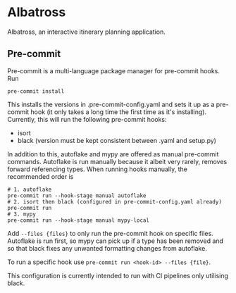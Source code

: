 # Albatross
Albatross, an interactive itinerary planning application.

## Pre-commit
Pre-commit is a multi-language package manager for pre-commit hooks. Run

```
pre-commit install
```

This installs the versions in .pre-commit-config.yaml and sets it up as a pre-commit hook (it only takes a long time the
first time as it's installing). Currently, this will run the following pre-commit hooks:

* isort
* black (version must be kept consistent between .yaml and setup.py)

In addition to this, autoflake and mypy are offered as manual pre-commit commands. Autoflake is run manually because it
albeit very rarely, removes forward referencing types. When running hooks manually, the recommended order is

```
# 1. autoflake
pre-commit run --hook-stage manual autoflake
# 2. isort then black (configured in pre-commit-config.yaml already)
pre-commit run
# 3. mypy
pre-commit run --hook-stage manual mypy-local
```

Add `--files {files}` to only run the pre-commit hook on specific files. Autoflake is run first, so mypy can pick up if
a type has been removed and so that black fixes any unwanted formatting changes from autoflake.

To run a specific hook use `pre-commit run <hook-id> --files {file}`. 

This configuration is currently intended to run with CI pipelines only utilising black. 

